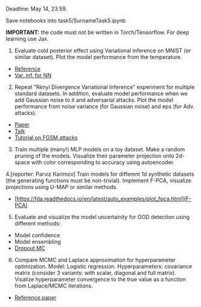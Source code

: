 Deadline: May 14, 23.59.

Save notebooks into task5/SurnameTask5.ipynb

**IMPORTANT:** the code must not be written in Torch/Tensorflow. For deep learning use Jax.

1. Evaluate cold posterior effect using Variational inference on MNIST (or similar dataset). Plot the model performance from the temperature.
* [Reference](https://arxiv.org/pdf/2002.02405.pdf)
* [Var. inf. for NN](https://papers.nips.cc/paper/4329-practical-variational-inference-for-neural-networks)

2. Repeat "Rényi Divergence Variational Inference" experiment for multiple standard datasets. In addition, evaluate model performance when we add Gaussian noise to it and adversarial attacks. Plot the model performance from noise variance (for Gaussian noise) and eps (for Adv. attacks).
* [Paper](https://proceedings.neurips.cc/paper_files/paper/2016/file/7750ca3559e5b8e1f44210283368fc16-Paper.pdf)
* [Talk](https://github.com/intsystems/BMM/tree/main-23/student_talks/week_4_renyi_divergence)
* [Tutorial on FGSM attacks](https://pytorch.org/tutorials/beginner/fgsm_tutorial.html)

3. Train multiple (many!) MLP models on a toy dataset. Make a random pruning of the models. Visualize their parameter projection onto 2d-space with color corresponding to accuracy using autoencoder.

4.[reporter: Parviz Karimov] Train models for different 1d synthetic datasets (the generating functions must be non-trivial).  Implement F-PCA, visualize projections using U-MAP or similar methods.
* [https://fda.readthedocs.io/en/latest/auto_examples/plot_fpca.html](F-PCA)

5. Evaluate and visualize the model uncertainity for OOD detection using different methods:
* Model confidence
* Model ensembling
* [Dropout MC](https://arxiv.org/pdf/1506.02142.pdf)


6. Compare MCMC and Laplace approximation for hyperparameter optimization. Model: Logistic regression. Hyperparameters: covariance matrix (consider 3 variants: with scalar, diagonal and full matrix). Visalize hyperparameter convergence to the true value as a function from Laplace/MCMC iterations.

* [Reference paper](https://informatica.vu.lt/journal/INFORMATICA/article/817/file/pdf)

